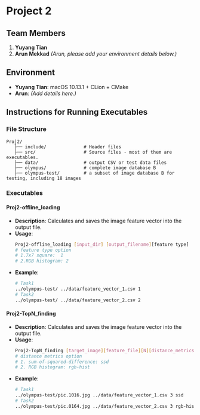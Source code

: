 # Project 2

## Team Members
1. **Yuyang Tian**
2. **Arun Mekkad** *(Arun, please add your environment details below.)*

## Environment
- **Yuyang Tian**: macOS 10.13.1 + CLion + CMake
- **Arun**: *(Add details here.)*

## Instructions for Running Executables

### File Structure
  ```
  Proj2/
     ├── include/              # Header files
     ├── src/                  # Source files - most of them are executables.
     ├── data/                 # output CSV or test data files
     ├── olympus/              # complete image database B
     ├── olympus-test/         # a subset of image database B for testing, including 18 images
  ```



### Executables
#### **Proj2-offline_loading**

- **Description**: Calculates and saves the image feature vector into the output file.
- **Usage**:
  ```bash
  Proj2-offline_loading [input_dir] [output_filename][feature type]
  # feature type option
  # 1.7x7 square:  1
  # 2.RGB histogram: 2
  ```
- **Example**:
  ```bash
  # Task1
  ../olympus-test/ ../data/feature_vector_1.csv 1
  # Task2
  ../olympus-test/ ../data/feature_vector_2.csv 2
#### **Proj2-TopN_finding**

- **Description**: Calculates and saves the image feature vector into the output file.
- **Usage**:
  ```bash
  Proj2-TopN_finding [target_image][feature_file][N][distance_metrics]
  # distance metrics option
  # 1. sum-of-squared-difference: ssd
  # 2. RGB histogram: rgb-hist
  ```
- **Example**:
  ```bash
  # Task1
  ../olympus-test/pic.1016.jpg ../data/feature_vector_1.csv 3 ssd
  # Task2
  ../olympus-test/pic.0164.jpg ../data/feature_vector_2.csv 3 rgb-hist


